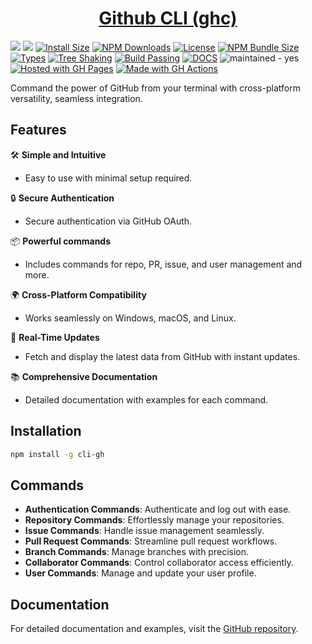 <h1 align="center">
    <a href="https://jpranays.github.io/cli-gh/">Github CLI (ghc)<a>
</h1>
<p >
  <a href="https://github.com/jpranays/cli-gh"><img src="https://img.shields.io/badge/-GitHub-323232?style=flat&logo=github&logoColor=white"/></a>
  <a href="https://npmjs.org/package/cli-gh"><img src="https://img.shields.io/badge/-NPM-bb2222?style=flat&logo=npm"/></a>
  <a href="https://packagephobia.com/result?p=cli-gh"><img src="https://packagephobia.com/badge?p=cli-gh" alt="Install Size"/></a>
  <a href="https://npmcharts.com/compare/cli-gh?minimal=true"><img src="https://img.shields.io/npm/dw/cli-gh.svg?label=Downloads" alt="NPM Downloads"/></a>
  <a href="https://github.com/jpranays/cli-gh/blob/master/LICENSE"><img src="https://badgen.net/badge/License/MIT/blue" alt="License"/></a>
  <a href="https://bundlephobia.com/result?p=cli-gh"><img src="https://img.shields.io/bundlephobia/minzip/cli-gh" alt="NPM Bundle Size"/></a>
  <a href="https://www.npmjs.com/package/cli-gh"><img src="https://flat.badgen.net/npm/types/cli-gh/" alt="Types"/></a>
  <a href="https://bundlephobia.com/result?p=cli-gh"><img src="https://flat.badgen.net/bundlephobia/tree-shaking/cli-gh" alt="Tree Shaking"/></a>
  <a href="https://github.com/jpranays/cli-gh/actions/workflows/deploy.yml"><img src="https://img.shields.io/badge/Build%20Passing-007ec6?style=flat&logo=github" alt="Build Passing"/></a>
  <a href="https://jpranays.github.io/cli-gh/"><img src="https://img.shields.io/badge/Docs-blue" alt="DOCS"></a>  
  <img src="https://img.shields.io/badge/maintained-yes-blue" alt="maintained - yes">
  <a href="https://pages.github.com/" title="Go to GitHub Pages homepage"><img src="https://img.shields.io/badge/Hosted_with-GitHub_Pages-blue?logo=github&logoColor=white" alt="Hosted with GH Pages"></a>
  <a href="https://github.com/features/actions" title="Go to GitHub Actions homepage"><img src="https://img.shields.io/badge/CI-GitHub_Actions-blue?logo=github-actions&logoColor=white" alt="Made with GH Actions"></a>

</p>

<p>Command the power of GitHub from your terminal with cross-platform versatility, seamless integration.</p>

## Features

🛠️ **Simple and Intuitive**

- Easy to use with minimal setup required.

🔒 **Secure Authentication**

- Secure authentication via GitHub OAuth.

📦 **Powerful commands**

- Includes commands for repo, PR, issue, and user management and more.

🌍 **Cross-Platform Compatibility**

- Works seamlessly on Windows, macOS, and Linux.

🔄 **Real-Time Updates**

- Fetch and display the latest data from GitHub with instant updates.

📚 **Comprehensive Documentation**

- Detailed documentation with examples for each command.

## Installation

```bash
npm install -g cli-gh
```

## Commands

- **Authentication Commands**: Authenticate and log out with ease.
- **Repository Commands**: Effortlessly manage your repositories.
- **Issue Commands**: Handle issue management seamlessly.
- **Pull Request Commands**: Streamline pull request workflows.
- **Branch Commands**: Manage branches with precision.
- **Collaborator Commands**: Control collaborator access efficiently.
- **User Commands**: Manage and update your user profile.

## Documentation

For detailed documentation and examples, visit the [GitHub repository](https://github.com/jpranays/cli-gh).
